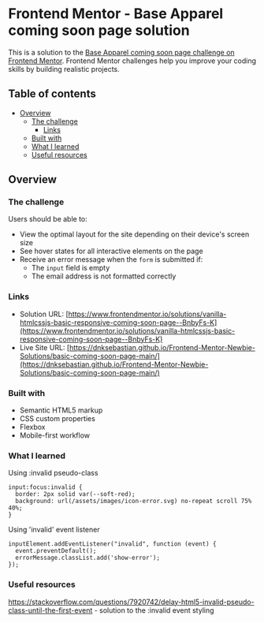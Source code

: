 # Frontend Mentor - Base Apparel coming soon page solution

This is a solution to the [Base Apparel coming soon page challenge on Frontend Mentor](https://www.frontendmentor.io/challenges/base-apparel-coming-soon-page-5d46b47f8db8a7063f9331a0). Frontend Mentor challenges help you improve your coding skills by building realistic projects. 

## Table of contents

- [Overview](#overview)
  - [The challenge](#the-challenge)
    - [Links](#links)
  - [Built with](#built-with)
  - [What I learned](#what-i-learned)
  - [Useful resources](#useful-resources)

## Overview

### The challenge

Users should be able to:

- View the optimal layout for the site depending on their device's screen size
- See hover states for all interactive elements on the page
- Receive an error message when the `form` is submitted if:
  - The `input` field is empty
  - The email address is not formatted correctly

### Links

- Solution URL: [https://www.frontendmentor.io/solutions/vanilla-htmlcssjs-basic-responsive-coming-soon-page--BnbyFs-K](https://www.frontendmentor.io/solutions/vanilla-htmlcssjs-basic-responsive-coming-soon-page--BnbyFs-K)
- Live Site URL: [https://dnksebastian.github.io/Frontend-Mentor-Newbie-Solutions/basic-coming-soon-page-main/](https://dnksebastian.github.io/Frontend-Mentor-Newbie-Solutions/basic-coming-soon-page-main/)


### Built with

- Semantic HTML5 markup
- CSS custom properties
- Flexbox
-  Mobile-first workflow

### What I learned

Using :invalid pseudo-class
```
input:focus:invalid {
  border: 2px solid var(--soft-red);
  background: url(/assets/images/icon-error.svg) no-repeat scroll 75% 40%;
}
```

Using 'invalid' event listener
```
inputElement.addEventListener("invalid", function (event) {
  event.preventDefault();
  errorMessage.classList.add('show-error');
});

```

### Useful resources

https://stackoverflow.com/questions/7920742/delay-html5-invalid-pseudo-class-until-the-first-event - solution to the :invalid event styling
